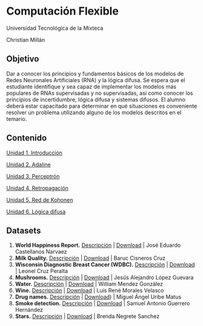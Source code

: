 # Computación Flexible

Universidad Tecnológica de la Mixteca

Christian Millán

## Objetivo

Dar a conocer los principios y fundamentos básicos de los modelos de Redes Neuronales Artificiales (RNA) y la lógica difusa.
Se espera que el estudiante identifique y sea capaz de implementar los modelos más populares de RNAs supervisadas y no supervisadas, así como conocer los principios de incertidumbre, lógica difusa y sistemas difusos.
El alumno deberá estar capacitado para determinar en qué situaciones es conveniente resolver un problema utilizando alguno de los modelos descritos en el temario.

## Contenido

[Unidad 1. Introducción](./L01-intro/README.md)

[Unidad 2. Adaline](./L02-adaline/README.md)

[Unidad 3. Perceptrón](./L03-perceptron/README.md)

[Unidad 4. Retropagación](./L04-backpropagation/README.md)

[Unidad 5. Red de Kohonen](./L05-som/README.md)

[Unidad 6. Lógica difusa](./L06-fuzzy-logic/README.md)

## Datasets

1. **World Happiness Report.** [Descripción](./datasets/01-world_happiness_report/world_happiness_report.pdf)
| [Download](./datasets/01-world_happiness_report/)
| José Eduardo Castellanos Narvaez
2. **Milk Quality.** [Descripción](./datasets/02-milk-quality/milkQuality.md)
| [Download](https://www.kaggle.com/datasets/yrohit199/milk-quality)
| Baruc Cisneros Cruz
3. **Wisconsin Diagnostic Breast Cancer (WDBC).** [Descripción](./datasets/03-Wisconsin-Diagnostic-Breast-Cancer/winsconsin-breast-cancer.md)
| [Download](./../datasets/03-Wisconsin-Diagnostic-Breast-Cancer/breast-cancer-wisconsin.csv)
| Leonel Cruz Peralta
4. **Mushrooms.** [Descripción](https://github.com/Alejandro2000Lopez/Tarea-2_1-Dataset-Mushroom/blob/main/DataSet%20Mushroom.ipynb)
| [Download](https://github.com/Alejandro2000Lopez/Tarea-2_1-Dataset-Mushroom/blob/main/mushrooms.csv)
| Jesús Alejandro López Guevara
5. **Water.** [Descripción](./datasets/05-water/Water%20Datset.md)
| [Download](./datasets/05-water/water_potability.csv)
| William Mendez González
6. **Wine.** [Descripción](./datasets/06-wine/06-wine.md)
| [Download](https://archive.ics.uci.edu/ml/machine-learning-databases/wine/)
| Luis René Morales Velasco
7. **Drug names.** [Descripción](./07-drug-names/DATASET.md)
| [Download](./datasets/07-drug-names/dataset1/))
| Miguel Ángel Uribe Matus
8. **Smoke detection.** [Descripción](./datasets/08-smoke-detection/SmokeDetection.md)
| [Download](./datasets/08-smoke-detection/smoke_detection_iot.csv)
| Samuel Antonio Guerrero Hernández
9. **Stars.** [Descripción](./datasets/09-stars/estrellas.ipynb)
| [Download](./datasets/09-stars/estrellas.csv)
| Brenda Negrete Sanchez